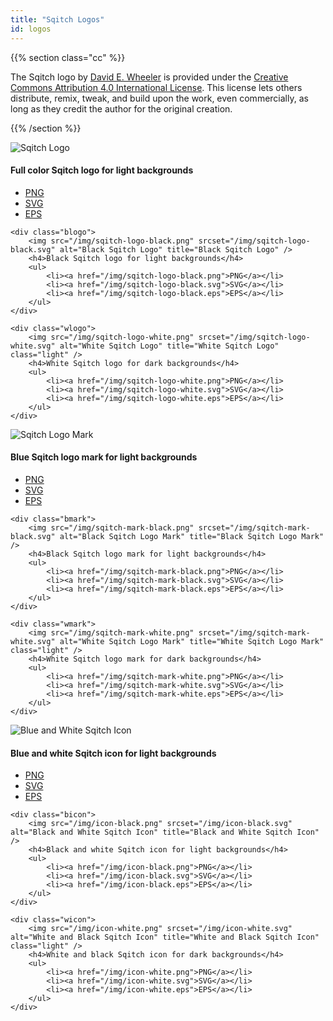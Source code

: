```yaml
---
title: "Sqitch Logos"
id: logos
---
```


{{% section class="cc" %}}

The Sqitch logo by [David E. Wheeler] is provided under the [Creative Commons
Attribution 4.0 International License][cc-by]. This license lets others
distribute, remix, tweak, and build upon the work, even commercially, as long as
they credit the author for the original creation.

[David E. Wheeler]: https://github.com/theory/
[cc-by]: http://creativecommons.org/licenses/by/4.0/

{{% /section %}}

<section class="logo">
    <div class="clogo">
        <img src="/img/sqitch-logo.png" srcset="/img/sqitch-logo.svg" alt="Sqitch Logo" title="Sqitch Logo" />
        <h4>Full color Sqitch logo for light backgrounds</h4>
        <ul>
            <li><a href="/img/sqitch-logo.png">PNG</a></li>
            <li><a href="/img/sqitch-logo.svg">SVG</a></li>
            <li><a href="/img/sqitch-logo.eps">EPS</a></li>
        </ul>
    </div>

    <div class="blogo">
        <img src="/img/sqitch-logo-black.png" srcset="/img/sqitch-logo-black.svg" alt="Black Sqitch Logo" title="Black Sqitch Logo" />
        <h4>Black Sqitch logo for light backgrounds</h4>
        <ul>
            <li><a href="/img/sqitch-logo-black.png">PNG</a></li>
            <li><a href="/img/sqitch-logo-black.svg">SVG</a></li>
            <li><a href="/img/sqitch-logo-black.eps">EPS</a></li>
        </ul>
    </div>

    <div class="wlogo">
        <img src="/img/sqitch-logo-white.png" srcset="/img/sqitch-logo-white.svg" alt="White Sqitch Logo" title="White Sqitch Logo" class="light" />
        <h4>White Sqitch logo for dark backgrounds</h4>
        <ul>
            <li><a href="/img/sqitch-logo-white.png">PNG</a></li>
            <li><a href="/img/sqitch-logo-white.svg">SVG</a></li>
            <li><a href="/img/sqitch-logo-white.eps">EPS</a></li>
        </ul>
    </div>
</section>

<section class="mark">
    <div class="cmark">
        <img src="/img/sqitch-mark.png" srcset="/img/sqitch-mark.svg" alt="Sqitch Logo Mark" title="Sqitch Logo Mark" />
        <h4>Blue Sqitch logo mark for light backgrounds</h4>
        <ul>
            <li><a href="/img/sqitch-mark.png">PNG</a></li>
            <li><a href="/img/sqitch-mark.svg">SVG</a></li>
            <li><a href="/img/sqitch-mark.eps">EPS</a></li>
        </ul>
    </div>

    <div class="bmark">
        <img src="/img/sqitch-mark-black.png" srcset="/img/sqitch-mark-black.svg" alt="Black Sqitch Logo Mark" title="Black Sqitch Logo Mark" />
        <h4>Black Sqitch logo mark for light backgrounds</h4>
        <ul>
            <li><a href="/img/sqitch-mark-black.png">PNG</a></li>
            <li><a href="/img/sqitch-mark-black.svg">SVG</a></li>
            <li><a href="/img/sqitch-mark-black.eps">EPS</a></li>
        </ul>
    </div>

    <div class="wmark">
        <img src="/img/sqitch-mark-white.png" srcset="/img/sqitch-mark-white.svg" alt="White Sqitch Logo Mark" title="White Sqitch Logo Mark" class="light" />
        <h4>White Sqitch logo mark for dark backgrounds</h4>
        <ul>
            <li><a href="/img/sqitch-mark-white.png">PNG</a></li>
            <li><a href="/img/sqitch-mark-white.svg">SVG</a></li>
            <li><a href="/img/sqitch-mark-white.eps">EPS</a></li>
        </ul>
    </div>
</section>

<section class="icon">
    <div class="cicon">
        <img src="/img/icon.png" srcset="/img/icon.svg" alt="Blue and White Sqitch Icon" title="Blue and White Sqitch Icon" />
        <h4>Blue and white Sqitch icon for light backgrounds</h4>
        <ul>
            <li><a href="/img/icon.png">PNG</a></li>
            <li><a href="/img/icon.svg">SVG</a></li>
            <li><a href="/img/icon.eps">EPS</a></li>
        </ul>
    </div>

    <div class="bicon">
        <img src="/img/icon-black.png" srcset="/img/icon-black.svg" alt="Black and White Sqitch Icon" title="Black and White Sqitch Icon" />
        <h4>Black and white Sqitch icon for light backgrounds</h4>
        <ul>
            <li><a href="/img/icon-black.png">PNG</a></li>
            <li><a href="/img/icon-black.svg">SVG</a></li>
            <li><a href="/img/icon-black.eps">EPS</a></li>
        </ul>
    </div>

    <div class="wicon">
        <img src="/img/icon-white.png" srcset="/img/icon-white.svg" alt="White and Black Sqitch Icon" title="White and Black Sqitch Icon" class="light" />
        <h4>White and black Sqitch icon for dark backgrounds</h4>
        <ul>
            <li><a href="/img/icon-white.png">PNG</a></li>
            <li><a href="/img/icon-white.svg">SVG</a></li>
            <li><a href="/img/icon-white.eps">EPS</a></li>
        </ul>
    </div>
</section>

